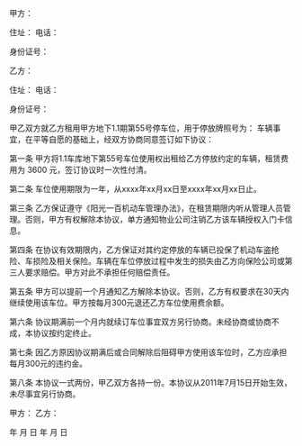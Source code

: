 
 


甲方：


住址：             电话：


身份证号：


乙方：


住址：             电话：


身份证号：


甲乙双方就乙方租用甲方地下1.1期第55号停车位，用于停放牌照号为： 车辆事宜，在平等自愿的基础上，经双方协商同意签订如下协议：


第一条 甲方将1.1车库地下第55号车位使用权出租给乙方停放约定的车辆，租赁费用为 3600 元，签订协议时一次性付清。


第二条 车位使用期限为一年，从xxxx年xx月xx日至xxxx年xx月xx日止。


第三条 乙方保证遵守《阳光一百机动车管理办法》，在租赁期限内听从管理人员管理。否则，甲方有权解除本协议，单方通知物业公司注销乙方该车辆授权入门卡信息。


第四条 在协议有效期限内，乙方保证对其约定停放的车辆已投保了机动车盗抢险、车损险及相关保险。车辆在车位停放过程中发生的损失由乙方向保险公司或第三人要求赔偿。甲方对此不承担任何赔偿责任。


第五条 甲方可以提前一个月通知乙方解除本协议。否则，乙方有权要求在30天内继续使用该车位。甲方按每月300元退还乙方车位使用费余额。


第六条 协议期满前一个月内就续订车位事宜双方另行协商。未经协商或协商不成，本协议按约定终止。


第七条 因乙方原因协议期满后或合同解除后阻碍甲方使用该车位时，乙方应承担每月300元的违约金。


第八条 本协议一式两份，甲乙双方各持一份。本协议从2011年7月15日开始生效，未尽事宜另行协商。


甲方：            乙方：


年 月 日          年 月 日
 


 

 
 
 
 
 
  


  
 

  


  


  
 
 
 
 

